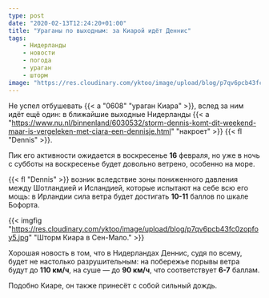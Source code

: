 ```yaml
---
type: post
date: "2020-02-13T12:24:20+01:00"
title: "Ураганы по выходным: за Киарой идёт Деннис"
tags:
    - Нидерланды
    - новости
    - погода
    - ураган
    - шторм
image: "https://res.cloudinary.com/yktoo/image/upload/blog/p7qv6pcb43fc0zopfoy5.jpg"
---
```


Не успел отбушевать {{< a "0608" "ураган Киара" >}}, вслед за ним идёт ещё один: в ближайшие выходные Нидерланды {{< a "https://www.nu.nl/binnenland/6030532/storm-dennis-komt-dit-weekend-maar-is-vergeleken-met-ciara-een-dennisje.html" "накроет" >}} {{< fl "Dennis" >}}.

Пик его активности ожидается в воскресенье **16** февраля, но уже в ночь с субботы на воскресенье будет довольно ветрено, особенно на море.

<!--more-->

{{< fl "Dennis" >}} возник вследствие зоны пониженного давления между Шотландией и Исландией, которые испытают на себе всю его мощь: в Ирландии сила ветра будет достигать **10-11** баллов по шкале Бофорта.

{{< imgfig "https://res.cloudinary.com/yktoo/image/upload/blog/p7qv6pcb43fc0zopfoy5.jpg" "Шторм Киара в Сен-Мало." >}}

Хорошая новость в том, что в Нидерландах Деннис, судя по всему, будет не настолько разрушительным: на побережье порывы ветра будут до **110 км/ч**, на суше — до **90 км/ч**, что соответствует **6-7** баллам.

Подобно Киаре, он также принесёт с собой сильный дождь.